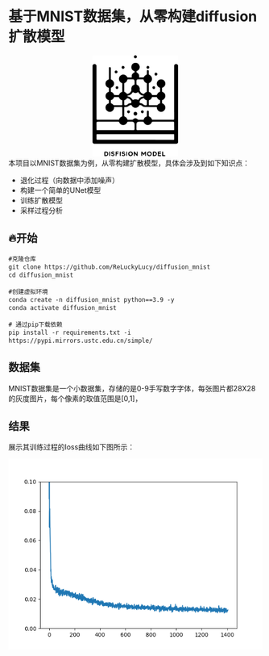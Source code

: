 # 基于MNIST数据集，从零构建diffusion扩散模型
<div align="center">
 <img alt="logo" height="200px" src="img\logo.png">
</div>
本项目以MNIST数据集为例，从零构建扩散模型，具体会涉及到如下知识点：

- 退化过程（向数据中添加噪声）
- 构建一个简单的UNet模型
- 训练扩散模型
- 采样过程分析

## 🔥开始
```
#克隆仓库
git clone https://github.com/ReLuckyLucy/diffusion_mnist
cd diffusion_mnist

#创建虚拟环境
conda create -n diffusion_mnist python==3.9 -y
conda activate diffusion_mnist

# 通过pip下载依赖
pip install -r requirements.txt -i https://pypi.mirrors.ustc.edu.cn/simple/
```
## 数据集
 MNIST数据集是一个小数据集，存储的是0-9手写数字字体，每张图片都28X28的灰度图片，每个像素的取值范围是[0,1]，

## 结果
展示其训练过程的loss曲线如下图所示：

<div align="center">
 <img alt="logo" " src="img\losscurve.png">
</div>


